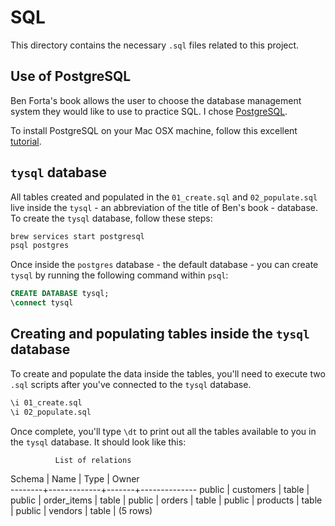 # SQL

This directory contains the necessary `.sql` files related to this project.

## Use of PostgreSQL

Ben Forta's book allows the user to choose the database management system they would like to use to practice SQL. I chose [PostgreSQL](https://www.postgresql.org/about/).

To install PostgreSQL on your Mac OSX machine, follow this excellent [tutorial](https://medium.com/@viviennediegoencarnacion/getting-started-with-postgresql-on-mac-e6a5f48ee399).

## `tysql` database

All tables created and populated in the `01_create.sql` and `02_populate.sql` live inside the `tysql` - an abbreviation of the title of Ben's book - database. To create the `tysql` database, follow these steps:

```bash
brew services start postgresql
psql postgres
```

Once inside the `postgres` database - the default database - you can create `tysql` by running the following command within `psql`:

```sql
CREATE DATABASE tysql;
\connect tysql
```

## Creating and populating tables inside the `tysql` database

To create and populate the data inside the tables, you'll need to execute two `.sql` scripts after you've connected to the `tysql` database.

```bash
\i 01_create.sql
\i 02_populate.sql
```

Once complete, you'll type `\dt` to print out all the tables available to you in the `tysql` database. It should look like this:

              List of relations
 Schema |    Name     | Type  |    Owner     
--------+-------------+-------+--------------
 public | customers   | table | <username>
 public | order_items | table | <username>
 public | orders      | table | <username>
 public | products    | table | <username>
 public | vendors     | table | <username>
(5 rows)

